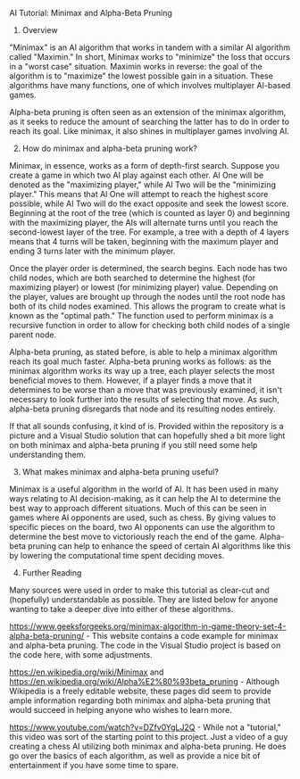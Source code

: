 AI Tutorial: Minimax and Alpha-Beta Pruning

1. Overview

"Minimax" is an AI algorithm that works in tandem with a similar AI algorithm called "Maximin." In short, Minimax works to "minimize" the loss that occurs in a "worst case" situation. Maximin works in reverse: the goal of the algorithm is to "maximize" the lowest possible gain in a situation. These algorithms have many functions, one of which involves multiplayer AI-based games.

Alpha-beta pruning is often seen as an extension of the minimax algorithm, as it seeks to reduce the amount of searching the latter has to do in order to reach its goal. Like minimax, it also shines in multiplayer games involving AI.

2. How do minimax and alpha-beta pruning work?

Minimax, in essence, works as a form of depth-first search. Suppose you create a game in which two AI play against each other. AI One will be denoted as the "maximizing player," while AI Two will be the "minimizing player." This means that AI One will attempt to reach the highest score possible, while AI Two will do the exact opposite and seek the lowest score. Beginning at the root of the tree (which is counted as layer 0) and beginning with the maximizing player, the AIs will alternate turns until you reach the second-lowest layer of the tree. For example, a tree with a depth of 4 layers means that 4 turns will be taken, beginning with the maximum player and ending 3 turns later with the minimum player.

Once the player order is determined, the search begins. Each node has two child nodes, which are both searched to determine the highest (for maximizing player) or lowest (for minimizing player) value. Depending on the player, values are brought up through the nodes until the root node has both of its child nodes examined. This allows the program to create what is known as the "optimal path." The function used to perform minimax is a recursive function in order to allow for checking both child nodes of a single parent node.

Alpha-beta pruning, as stated before, is able to help a minimax algorithm reach its goal much faster. Alpha-beta pruning works as follows: as the minimax algorithm works its way up a tree, each player selects the most beneficial moves to them. However, if a player finds a move that it determines to be worse than a move that was previously examined, it isn't necessary to look further into the results of selecting that move. As such, alpha-beta pruning disregards that node and its resulting nodes entirely.

If that all sounds confusing, it kind of is. Provided within the repository is a picture and a Visual Studio solution that can hopefully shed a bit more light on both minimax and alpha-beta pruning if you still need some help understanding them.

3. What makes minimax and alpha-beta pruning useful?

Minimax is a useful algorithm in the world of AI. It has been used in many ways relating to AI decision-making, as it can help the AI to determine the best way to approach different situations. Much of this can be seen in games where AI opponents are used, such as chess. By giving values to specific pieces on the board, two AI opponents can use the algorithm to determine the best move to victoriously reach the end of the game. Alpha-beta pruning can help to enhance the speed of certain AI algorithms like this by lowering the computational time spent deciding moves.

4. Further Reading

Many sources were used in order to make this tutorial as clear-cut and (hopefully) understandable as possible. They are listed below for anyone wanting to take a deeper dive into either of these algorithms.

https://www.geeksforgeeks.org/minimax-algorithm-in-game-theory-set-4-alpha-beta-pruning/ - This website contains a code example for minimax and alpha-beta pruning. The code in the Visual Studio project is based on the code here, with some adjustments.

https://en.wikipedia.org/wiki/Minimax and https://en.wikipedia.org/wiki/Alpha%E2%80%93beta_pruning - Although Wikipedia is a freely editable website, these pages did seem to provide ample information regarding both minimax and alpha-beta pruning that would succeed in helping anyone who wishes to learn more.

https://www.youtube.com/watch?v=DZfv0YgLJ2Q - While not a "tutorial," this video was sort of the starting point to this project. Just a video of a guy creating a chess AI utilizing both minimax and alpha-beta pruning. He does go over the basics of each algorithm, as well as provide a nice bit of entertainment if you have some time to spare.
